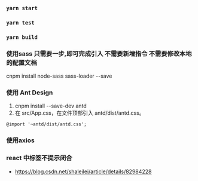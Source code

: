 ### `yarn start`
### `yarn test`
### `yarn build`

###  使用sass  只需要一步,即可完成引入 不需要新增指令 不需要修改本地的配置文档
cnpm install node-sass sass-loader --save

### 使用 Ant Design
1. cnpm install --save-dev antd
2. 在 src/App.css，在文件顶部引入 antd/dist/antd.css。

```
@import '~antd/dist/antd.css';
```

### 使用axios 


### react 中标签不提示闭合
- https://blog.csdn.net/shaleilei/article/details/82984228



